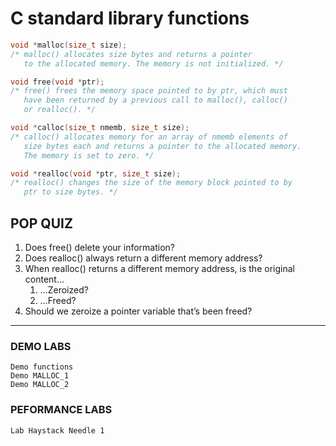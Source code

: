 # C standard library functions

```c
void *malloc(size_t size);
/* malloc() allocates size bytes and returns a pointer
   to the allocated memory. The memory is not initialized. */

void free(void *ptr);
/* free() frees the memory space pointed to by ptr, which must
   have been returned by a previous call to malloc(), calloc() 
   or realloc(). */

void *calloc(size_t nmemb, size_t size);
/* calloc() allocates memory for an array of nmemb elements of
   size bytes each and returns a pointer to the allocated memory.
   The memory is set to zero. */

void *realloc(void *ptr, size_t size);
/* realloc() changes the size of the memory block pointed to by
   ptr to size bytes. */
```
## POP QUIZ

1. Does free() delete your information?
2. Does realloc() always return a different memory address?
3. When realloc() returns a different memory address, is the original content…
    1. …Zeroized?
    2. …Freed?
4. Should we zeroize a pointer variable that’s been freed?
---
### DEMO LABS
    Demo functions
    Demo MALLOC_1
    Demo MALLOC_2

### PEFORMANCE LABS
    Lab Haystack Needle 1
